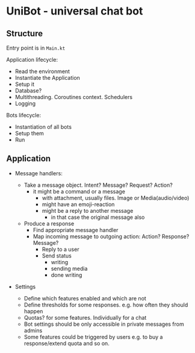 # UniBot - universal chat bot 

## Structure

Entry point is in `Main.kt`

Application lifecycle:
 - Read the environment
 - Instantiate the Application
 - Setup it
 - Database?
 - Multithreading. Coroutines context. Schedulers
 - Logging

Bots lifecycle:
 - Instantiation of all bots
 - Setup them
 - Run

## Application

 - Message handlers:
   - Take a message object. Intent? Message? Request? Action?
     - it might be a command or a message
       - with attachment, usually files. Image or Media(audio/video)
       - might have an emoji-reaction 
       - might be a reply to another message
         - in that case the original message also 
   - Produce a response
     - Find appropriate message handler 
     - Map incoming message to outgoing action: Action? Response? Message?
       - Reply to a user
       - Send status
         - writing
         - sending media
         - done writing

- Settings
  - Define which features enabled and which are not
  - Define thresholds for some responses. e.g. how often they should happen
  - Quotas? for some features. Individually for a chat
  - Bot settings should be only accessible in private messages from admins
  - Some features could be triggered by users e.g. to buy a response/extend quota 
  and so on.